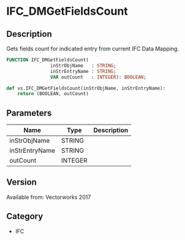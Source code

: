 # IFC_DMGetFieldsCount

## Description
Gets fields count for indicated entry from current IFC Data Mapping.

```pascal
FUNCTION IFC_DMGetFieldsCount(
				inStrObjName   : STRING;
				inStrEntryName : STRING;
				VAR outCount   : INTEGER): BOOLEAN;
```

```python
def vs.IFC_DMGetFieldsCount(inStrObjName, inStrEntryName):
    return (BOOLEAN, outCount)
```

## Parameters
|Name|Type|Description|
|---|---|---|
|inStrObjName|STRING|   |
|inStrEntryName|STRING|   |
|outCount|INTEGER|   |

## Version
Available from: Vectorworks 2017

## Category
* IFC

